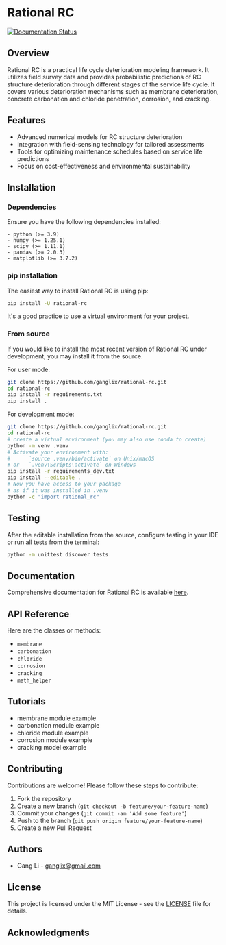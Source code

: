 
# Rational RC

[![Documentation Status](https://readthedocs.org/projects/rational-rc/badge/?version=latest)](https://rational-rc.readthedocs.io/en/latest/?badge=latest)

## Overview

Rational RC is a practical life cycle deterioration modeling framework. It utilizes field survey data and provides probabilistic predictions of RC structure deterioration through different stages of the service life cycle. It covers various deterioration mechanisms such as membrane deterioration, concrete carbonation and chloride penetration, corrosion, and cracking.

## Features

- Advanced numerical models for RC structure deterioration
- Integration with field-sensing technology for tailored assessments
- Tools for optimizing maintenance schedules based on service life predictions
- Focus on cost-effectiveness and environmental sustainability

## Installation

### Dependencies

Ensure you have the following dependencies installed:

```plaintext
- python (>= 3.9)
- numpy (>= 1.25.1)
- scipy (>= 1.11.1)
- pandas (>= 2.0.3)
- matplotlib (>= 3.7.2)
```

### pip installation

The easiest way to install Rational RC is using pip:

```bash
pip install -U rational-rc
```

It's a good practice to use a virtual environment for your project.

### From source

If you would like to install the most recent version of Rational RC under development, you may install it from the source.

For user mode:

```bash
git clone https://github.com/ganglix/rational-rc.git
cd rational-rc
pip install -r requirements.txt
pip install .
```

For development mode:

```bash
git clone https://github.com/ganglix/rational-rc.git
cd rational-rc
# create a virtual environment (you may also use conda to create)
python -m venv .venv
# Activate your environment with:
#      `source .venv/bin/activate` on Unix/macOS
# or   `.venv\Scripts\activate` on Windows
pip install -r requirements_dev.txt
pip install --editable .
# Now you have access to your package
# as if it was installed in .venv
python -c "import rational_rc"
```

## Testing

After the editable installation from the source, configure testing in your IDE or run all tests from the terminal:

```bash
python -m unittest discover tests
```

## Documentation

Comprehensive documentation for Rational RC is available [here](https://rational-rc-docs.netlify.app).

## API Reference

Here are the classes or methods:

- `membrane`
- `carbonation`
- `chloride`
- `corrosion`
- `cracking`
- `math_helper`

## Tutorials

- membrane module example
- carbonation module example
- chloride module example
- corrosion module example
- cracking model example

## Contributing

Contributions are welcome! Please follow these steps to contribute:

1. Fork the repository
2. Create a new branch (`git checkout -b feature/your-feature-name`)
3. Commit your changes (`git commit -am 'Add some feature'`)
4. Push to the branch (`git push origin feature/your-feature-name`)
5. Create a new Pull Request

## Authors

- Gang Li - [ganglix@gmail.com](mailto:ganglix@gmail.com)

## License

This project is licensed under the MIT License - see the [LICENSE](LICENSE) file for details.

## Acknowledgments
